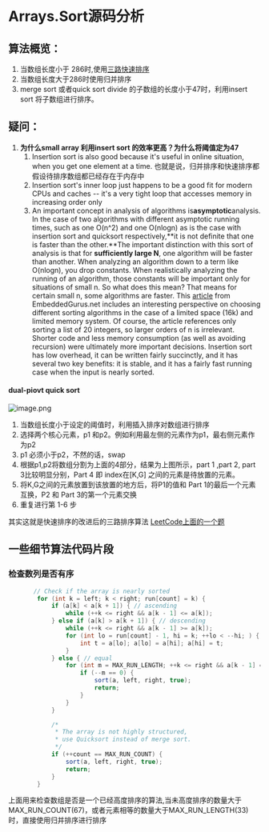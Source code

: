 # Arrays.Sort源码分析



## 算法概览：

1. 当数组长度小于 286时,使用[三路快速排序](http://www.geeksforgeeks.org/dual-pivot-quicksort/)
2. 当数组长度大于286时使用归并排序
3. merge sort 或者quick sort  divide 的子数组的长度小于47时，利用insert sort 将子数组进行排序。


## 疑问： 
1. **为什么small array 利用insert sort 的效率更高？为什么将阈值定为47**
    1.  Insertion sort is also good because it's useful in online situation, when you get one element at a time. 
        也就是说，归并排序和快速排序都假设待排序数组都已经存在于内存中
    2.  Insertion sort's inner loop just happens to be a good fit for modern CPUs and caches -- it's a very tight loop that accesses memory in increasing order only
    3.  An important concept in analysis of algorithms is**asymptotic**analysis. In the case of two algorithms with different asymptotic running times, such as one O(n^2) and one O(nlogn) as is the case with insertion sort and quicksort respectively,**it is not definite that one is faster than the other.**The important distinction with this sort of analysis is that for **sufficiently large N**, one algorithm will be faster than another. When analyzing an algorithm down to a term like O(nlogn), you drop constants. When realistically analyzing the running of an algorithm, those constants will be important only for situations of small n.
      So what does this mean? That means for certain small n, some algorithms are faster. This [article](http://embeddedgurus.com/stack-overflow/2009/03/sorting-in-embedded-systems) from EmbeddedGurus.net includes an interesting perspective on choosing different sorting algorithms in the case of a limited space (16k) and limited memory system. Of course, the article references only sorting a list of 20 integers, so larger orders of n is irrelevant. Shorter code and less memory consumption (as well as avoiding recursion) were ultimately more important decisions. Insertion sort has low overhead, it can be written fairly succinctly, and it has several two key benefits: it is stable, and it has a fairly fast running case when the input is nearly sorted.

#### dual-piovt quick sort

![image.png](http://upload-images.jianshu.io/upload_images/5247090-b53d8dd9aba4368c.png?imageMogr2/auto-orient/strip%7CimageView2/2/w/1240)

1.  当数组长度小于设定的阈值时，利用插入排序对数组进行排序
2.  选择两个核心元素，p1 和p2。例如利用最左侧的元素作为p1，最右侧元素作为p2
3.  p1 必须小于p2，不然的话，swap
4.  根据p1,p2将数组分割为上面的4部分，结果为上图所示，part 1 ,part 2, part 3比较明显分别，Part 4 即
   index在[K,G]
   之间的元素是待放置的元素。
5.  将K,G之间的元素放置到该放置的地方后，将P1的值和 Part 1的最后一个元素互换，P2 和 Part 3的第一个元素交换
6.  重复进行第 1-6 步

其实这就是快速排序的改进后的三路排序算法 [LeetCode上面的一个题](https://leetcode.com/problems/sort-colors/description/)

## 一些细节算法代码片段

### 检查数列是否有序

```java
       // Check if the array is nearly sorted
        for (int k = left; k < right; run[count] = k) {
            if (a[k] < a[k + 1]) { // ascending
                while (++k <= right && a[k - 1] <= a[k]);
            } else if (a[k] > a[k + 1]) { // descending
                while (++k <= right && a[k - 1] >= a[k]);
                for (int lo = run[count] - 1, hi = k; ++lo < --hi; ) {
                    int t = a[lo]; a[lo] = a[hi]; a[hi] = t;
                }
            } else { // equal
                for (int m = MAX_RUN_LENGTH; ++k <= right && a[k - 1] == a[k]; ) {
                    if (--m == 0) {
                        sort(a, left, right, true);
                        return;
                    }
                }
            }

            /*
             * The array is not highly structured,
             * use Quicksort instead of merge sort.
             */
            if (++count == MAX_RUN_COUNT) {
                sort(a, left, right, true);
                return;
            }
        }
```
上面用来检查数组是否是一个已经高度排序的算法,当未高度排序的数量大于MAX_RUN_COUNT(67)，或者元素相等的数量大于MAX_RUN_LENGTH(33)时，直接使用归并排序进行排序


